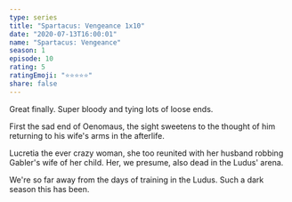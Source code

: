 ```yaml
---
type: series
title: "Spartacus: Vengeance 1x10"
date: "2020-07-13T16:00:01"
name: "Spartacus: Vengeance"
season: 1
episode: 10
rating: 5
ratingEmoji: "⭐️⭐️⭐️⭐️⭐️"
share: false
---
```


Great finally. Super bloody and tying lots of loose ends.

First the sad end of Oenomaus, the sight sweetens to the thought of him returning to his wife's arms in the afterlife.

Lucretia the ever crazy woman, she too reunited with her husband robbing Gabler's wife of her child. Her, we presume, also dead in the Ludus' arena.

We're so far away from the days of training in the Ludus. Such a dark season this has been.
